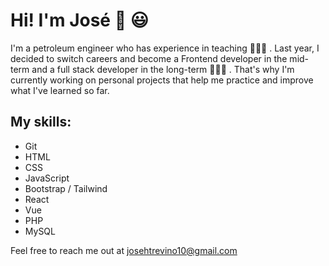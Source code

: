# Hi! I'm José 👋 😃

I'm a petroleum engineer who has experience in teaching 🧑🏻‍🏫 . Last year, I decided to switch careers and become a Frontend developer in the mid-term and a full stack developer in the long-term 🧑🏻‍💻 . That's why I'm currently working on personal projects that help me practice and improve what I've learned so far.

## My skills:
- Git
- HTML
- CSS
- JavaScript
- Bootstrap / Tailwind
- React
- Vue
- PHP
- MySQL

Feel free to reach me out at josehtrevino10@gmail.com 


